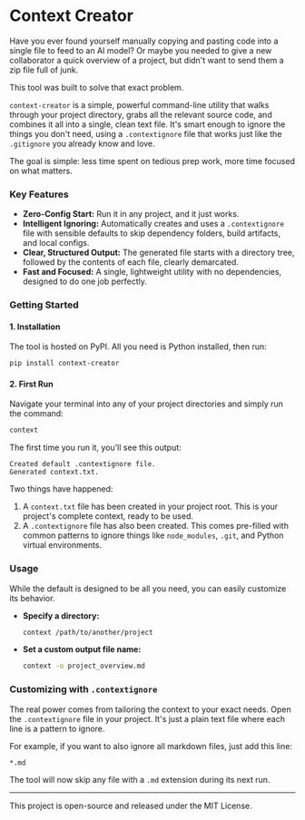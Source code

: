 
# Context Creator

Have you ever found yourself manually copying and pasting code into a single file to feed to an AI model? Or maybe you needed to give a new collaborator a quick overview of a project, but didn't want to send them a zip file full of junk.

This tool was built to solve that exact problem.

`context-creator` is a simple, powerful command-line utility that walks through your project directory, grabs all the relevant source code, and combines it all into a single, clean text file. It's smart enough to ignore the things you don't need, using a `.contextignore` file that works just like the `.gitignore` you already know and love.

The goal is simple: less time spent on tedious prep work, more time focused on what matters.

### Key Features

*   **Zero-Config Start:** Run it in any project, and it just works.
*   **Intelligent Ignoring:** Automatically creates and uses a `.contextignore` file with sensible defaults to skip dependency folders, build artifacts, and local configs.
*   **Clear, Structured Output:** The generated file starts with a directory tree, followed by the contents of each file, clearly demarcated.
*   **Fast and Focused:** A single, lightweight utility with no dependencies, designed to do one job perfectly.

### Getting Started

#### 1. Installation

The tool is hosted on PyPI. All you need is Python installed, then run:

```bash
pip install context-creator
```

#### 2. First Run

Navigate your terminal into any of your project directories and simply run the command:

```bash
context
```

The first time you run it, you'll see this output:

```
Created default .contextignore file.
Generated context.txt.
```

Two things have happened:
1.  A `context.txt` file has been created in your project root. This is your project's complete context, ready to be used.
2.  A `.contextignore` file has also been created. This comes pre-filled with common patterns to ignore things like `node_modules`, `.git`, and Python virtual environments.

### Usage

While the default is designed to be all you need, you can easily customize its behavior.

*   **Specify a directory:**
    ```bash
    context /path/to/another/project
    ```

*   **Set a custom output file name:**
    ```bash
    context -o project_overview.md
    ```

### Customizing with `.contextignore`

The real power comes from tailoring the context to your exact needs. Open the `.contextignore` file in your project. It's just a plain text file where each line is a pattern to ignore.

For example, if you want to also ignore all markdown files, just add this line:

```
*.md
```

The tool will now skip any file with a `.md` extension during its next run.

---

This project is open-source and released under the MIT License.
